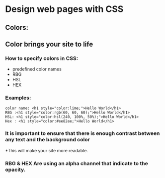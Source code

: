 # Design web pages with CSS
## Colors:

## Color brings your site to life 

### How to specify colors in CSS: 
* predefined color names
* RBG
* HSL
* HEX
### Examples:
```
color name: <h1 style="color:lime;">Hello World</h1>
RBG :<h1 style="color:rgb(60, 60, 60);">Hello World</h1>
HSL: <h1 style="color:hsl(240, 100%, 50%);">Hello World</h1>
Hex : <h1 style="color:#ee82ee;">Hello World</h1>
```
### It is important to ensure that there is enough contrast between any text and the background color
*This will make your site more readable.

### RBG & HEX Are using an alpha channel that indicate to the opacity.





